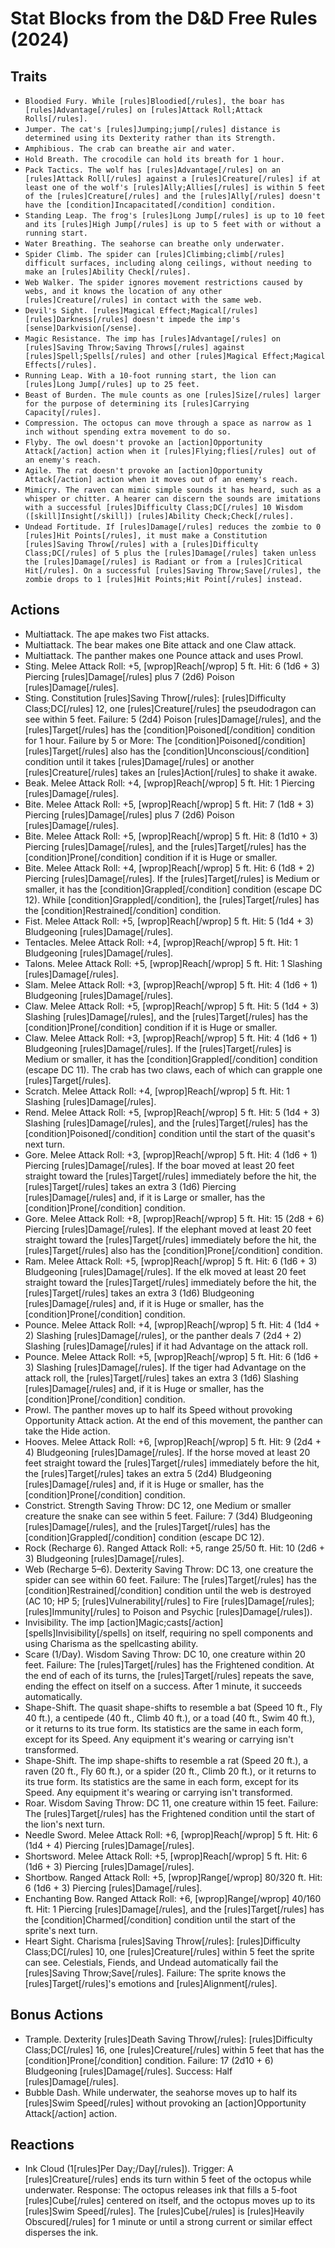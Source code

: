 # Stat Blocks from the D&D Free Rules (2024)
## Traits
- `Bloodied Fury. While [rules]Bloodied[/rules], the boar has [rules]Advantage[/rules] on [rules]Attack Roll;Attack Rolls[/rules].`
- `Jumper. The cat's [rules]Jumping;jump[/rules] distance is determined using its Dexterity rather than its Strength.`
- `Amphibious. The crab can breathe air and water.`
- `Hold Breath. The crocodile can hold its breath for 1 hour.`
- `Pack Tactics. The wolf has [rules]Advantage[/rules] on an [rules]Attack Roll[/rules] against a [rules]Creature[/rules] if at least one of the wolf's [rules]Ally;Allies[/rules] is within 5 feet of the [rules]Creature[/rules] and the [rules]Ally[/rules] doesn't have the [condition]Incapacitated[/condition] condition.`
- `Standing Leap. The frog's [rules]Long Jump[/rules] is up to 10 feet and its [rules]High Jump[/rules] is up to 5 feet with or without a running start.`
- `Water Breathing. The seahorse can breathe only underwater.`
- `Spider Climb. The spider can [rules]Climbing;climb[/rules] difficult surfaces, including along ceilings, without needing to make an [rules]Ability Check[/rules].`
- `Web Walker. The spider ignores movement restrictions caused by webs, and it knows the location of any other [rules]Creature[/rules] in contact with the same web.`
- `Devil's Sight. [rules]Magical Effect;Magical[/rules] [rules]Darkness[/rules] doesn't impede the imp's [sense]Darkvision[/sense].`
- `Magic Resistance. The imp has [rules]Advantage[/rules] on [rules]Saving Throw;Saving Throws[/rules] against [rules]Spell;Spells[/rules] and other [rules]Magical Effect;Magical Effects[/rules].`
- `Running Leap. With a 10-foot running start, the lion can [rules]Long Jump[/rules] up to 25 feet.`
- `Beast of Burden. The mule counts as one [rules]Size[/rules] larger for the purpose of determining its [rules]Carrying Capacity[/rules].`
- `Compression. The octopus can move through a space as narrow as 1 inch without spending extra movement to do so.`
- `Flyby. The owl doesn't provoke an [action]Opportunity Attack[/action] action when it [rules]Flying;flies[/rules] out of an enemy's reach.`
- `Agile. The rat doesn't provoke an [action]Opportunity Attack[/action] action when it moves out of an enemy's reach.`
- `Mimicry. The raven can mimic simple sounds it has heard, such as a whisper or chitter. A hearer can discern the sounds are imitations with a successful [rules]Difficulty Class;DC[/rules] 10 Wisdom ([skill]Insight[/skill]) [rules]Ability Check;Check[/rules].`
- `Undead Fortitude. If [rules]Damage[/rules] reduces the zombie to 0 [rules]Hit Points[/rules], it must make a Constitution [rules]Saving Throw[/rules] with a [rules]Difficulty Class;DC[/rules] of 5 plus the [rules]Damage[/rules] taken unless the [rules]Damage[/rules] is Radiant or from a [rules]Critical Hit[/rules]. On a successful [rules]Saving Throw;Save[/rules], the zombie drops to 1 [rules]Hit Points;Hit Point[/rules] instead.`
## Actions
- Multiattack. The ape makes two Fist attacks.
- Multiattack. The bear makes one Bite attack and one Claw attack.
- Multiattack. The panther makes one Pounce attack and uses Prowl.
- Sting. Melee Attack Roll: +5, [wprop]Reach[/wprop] 5 ft. Hit: 6 (1d6 + 3) Piercing [rules]Damage[/rules] plus 7 (2d6) Poison [rules]Damage[/rules].
- Sting. Constitution [rules]Saving Throw[/rules]: [rules]Difficulty Class;DC[/rules] 12, one [rules]Creature[/rules] the pseudodragon can see within 5 feet. Failure: 5 (2d4) Poison [rules]Damage[/rules], and the [rules]Target[/rules] has the [condition]Poisoned[/condition] condition for 1 hour. Failure by 5 or More: The [condition]Poisoned[/condition] [rules]Target[/rules] also has the [condition]Unconscious[/condition] condition until it takes [rules]Damage[/rules] or another [rules]Creature[/rules] takes an [rules]Action[/rules] to shake it awake.
- Beak. Melee Attack Roll: +4, [wprop]Reach[/wprop] 5 ft. Hit: 1 Piercing [rules]Damage[/rules].
- Bite. Melee Attack Roll: +5, [wprop]Reach[/wprop] 5 ft. Hit: 7 (1d8 + 3) Piercing [rules]Damage[/rules] plus 7 (2d6) Poison [rules]Damage[/rules].
- Bite. Melee Attack Roll: +5, [wprop]Reach[/wprop] 5 ft. Hit: 8 (1d10 + 3) Piercing [rules]Damage[/rules], and the [rules]Target[/rules] has the [condition]Prone[/condition] condition if it is Huge or smaller.
- Bite. Melee Attack Roll: +4, [wprop]Reach[/wprop] 5 ft. Hit: 6 (1d8 + 2) Piercing [rules]Damage[/rules]. If the [rules]Target[/rules] is Medium or smaller, it has the [condition]Grappled[/condition] condition (escape DC 12). While [condition]Grappled[/condition], the [rules]Target[/rules] has the [condition]Restrained[/condition] condition.
- Fist. Melee Attack Roll: +5, [wprop]Reach[/wprop] 5 ft. Hit: 5 (1d4 + 3) Bludgeoning [rules]Damage[/rules].
- Tentacles. Melee Attack Roll: +4, [wprop]Reach[/wprop] 5 ft. Hit: 1 Bludgeoning [rules]Damage[/rules].
- Talons. Melee Attack Roll: +5, [wprop]Reach[/wprop] 5 ft. Hit: 1 Slashing [rules]Damage[/rules].
- Slam. Melee Attack Roll: +3, [wprop]Reach[/wprop] 5 ft. Hit: 4 (1d6 + 1) Bludgeoning [rules]Damage[/rules].
- Claw. Melee Attack Roll: +5, [wprop]Reach[/wprop] 5 ft. Hit: 5 (1d4 + 3) Slashing [rules]Damage[/rules], and the [rules]Target[/rules] has the [condition]Prone[/condition] condition if it is Huge or smaller.
- Claw. Melee Attack Roll: +3, [wprop]Reach[/wprop] 5 ft. Hit: 4 (1d6 + 1) Bludgeoning [rules]Damage[/rules]. If the [rules]Target[/rules] is Medium or smaller, it has the [condition]Grappled[/condition] condition (escape DC 11). The crab has two claws, each of which can grapple one [rules]Target[/rules].
- Scratch. Melee Attack Roll: +4, [wprop]Reach[/wprop] 5 ft. Hit: 1 Slashing [rules]Damage[/rules].
- Rend. Melee Attack Roll: +5, [wprop]Reach[/wprop] 5 ft. Hit: 5 (1d4 + 3) Slashing [rules]Damage[/rules], and the [rules]Target[/rules] has the [condition]Poisoned[/condition] condition until the start of the quasit's next turn.
- Gore. Melee Attack Roll: +3, [wprop]Reach[/wprop] 5 ft. Hit: 4 (1d6 + 1) Piercing [rules]Damage[/rules]. If the boar moved at least 20 feet straight toward the [rules]Target[/rules] immediately before the hit, the [rules]Target[/rules] takes an extra 3 (1d6) Piercing [rules]Damage[/rules] and, if it is Large or smaller, has the [condition]Prone[/condition] condition.
- Gore. Melee Attack Roll: +8, [wprop]Reach[/wprop] 5 ft. Hit: 15 (2d8 + 6) Piercing [rules]Damage[/rules]. If the elephant moved at least 20 feet straight toward the [rules]Target[/rules] immediately before the hit, the [rules]Target[/rules] also has the [condition]Prone[/condition] condition.
- Ram. Melee Attack Roll: +5, [wprop]Reach[/wprop] 5 ft. Hit: 6 (1d6 + 3) Bludgeoning [rules]Damage[/rules]. If the elk moved at least 20 feet straight toward the [rules]Target[/rules] immediately before the hit, the [rules]Target[/rules] takes an extra 3 (1d6) Bludgeoning [rules]Damage[/rules] and, if it is Huge or smaller, has the [condition]Prone[/condition] condition.
- Pounce. Melee Attack Roll: +4, [wprop]Reach[/wprop] 5 ft. Hit: 4 (1d4 + 2) Slashing [rules]Damage[/rules], or the panther deals 7 (2d4 + 2) Slashing [rules]Damage[/rules] if it had Advantage on the attack roll.
- Pounce. Melee Attack Roll: +5, [wprop]Reach[/wprop] 5 ft. Hit: 6 (1d6 + 3) Slashing [rules]Damage[/rules]. If the tiger had Advantage on the attack roll, the [rules]Target[/rules] takes an extra 3 (1d6) Slashing [rules]Damage[/rules] and, if it is Huge or smaller, has the [condition]Prone[/condition] condition.
- Prowl. The panther moves up to half its Speed without provoking Opportunity Attack action. At the end of this movement, the panther can take the Hide action.
- Hooves. Melee Attack Roll: +6, [wprop]Reach[/wprop] 5 ft. Hit: 9 (2d4 + 4) Bludgeoning [rules]Damage[/rules]. If the horse moved at least 20 feet straight toward the [rules]Target[/rules] immediately before the hit, the [rules]Target[/rules] takes an extra 5 (2d4) Bludgeoning [rules]Damage[/rules] and, if it is Huge or smaller, has the [condition]Prone[/condition] condition.
- Constrict. Strength Saving Throw: DC 12, one Medium or smaller creature the snake can see within 5 feet. Failure: 7 (3d4) Bludgeoning [rules]Damage[/rules], and the [rules]Target[/rules] has the [condition]Grappled[/condition] condition (escape DC 12).
- Rock (Recharge 6). Ranged Attack Roll: +5, range 25/50 ft. Hit: 10 (2d6 + 3) Bludgeoning [rules]Damage[/rules].
- Web (Recharge 5–6). Dexterity Saving Throw: DC 13, one creature the spider can see within 60 feet. Failure: The [rules]Target[/rules] has the [condition]Restrained[/condition] condition until the web is destroyed (AC 10; HP 5; [rules]Vulnerability[/rules] to Fire [rules]Damage[/rules]; [rules]Immunity[/rules] to Poison and Psychic [rules]Damage[/rules]).
- Invisibility. The imp [action]Magic;casts[/action] [spells]Invisibility[/spells] on itself, requiring no spell components and using Charisma as the spellcasting ability.
- Scare (1/Day). Wisdom Saving Throw: DC 10, one creature within 20 feet. Failure: The [rules]Target[/rules] has the Frightened condition. At the end of each of its turns, the [rules]Target[/rules] repeats the save, ending the effect on itself on a success. After 1 minute, it succeeds automatically.
- Shape-Shift. The quasit shape-shifts to resemble a bat (Speed 10 ft., Fly 40 ft.), a centipede (40 ft., Climb 40 ft.), or a toad (40 ft., Swim 40 ft.), or it returns to its true form. Its statistics are the same in each form, except for its Speed. Any equipment it's wearing or carrying isn't transformed.
- Shape-Shift. The imp shape-shifts to resemble a rat (Speed 20 ft.), a raven (20 ft., Fly 60 ft.), or a spider (20 ft., Climb 20 ft.), or it returns to its true form. Its statistics are the same in each form, except for its Speed. Any equipment it's wearing or carrying isn't transformed.
- Roar. Wisdom Saving Throw: DC 11, one creature within 15 feet. Failure: The [rules]Target[/rules] has the Frightened condition until the start of the lion's next turn.
- Needle Sword. Melee Attack Roll: +6, [wprop]Reach[/wprop] 5 ft. Hit: 6 (1d4 + 4) Piercing [rules]Damage[/rules].
- Shortsword. Melee Attack Roll: +5, [wprop]Reach[/wprop] 5 ft. Hit: 6 (1d6 + 3) Piercing [rules]Damage[/rules].
- Shortbow. Ranged Attack Roll: +5, [wprop]Range[/wprop] 80/320 ft. Hit: 6 (1d6 + 3) Piercing [rules]Damage[/rules].
- Enchanting Bow. Ranged Attack Roll: +6, [wprop]Range[/wprop] 40/160 ft. Hit: 1 Piercing [rules]Damage[/rules], and the [rules]Target[/rules] has the [condition]Charmed[/condition] condition until the start of the sprite's next turn.
- Heart Sight. Charisma [rules]Saving Throw[/rules]: [rules]Difficulty Class;DC[/rules] 10, one [rules]Creature[/rules] within 5 feet the sprite can see. Celestials, Fiends, and Undead automatically fail the [rules]Saving Throw;Save[/rules]. Failure: The sprite knows the [rules]Target[/rules]'s emotions and [rules]Alignment[/rules].
## Bonus Actions
- Trample. Dexterity [rules]Death Saving Throw[/rules]: [rules]Difficulty Class;DC[/rules] 16, one [rules]Creature[/rules] within 5 feet that has the [condition]Prone[/condition] condition. Failure: 17 (2d10 + 6) Bludgeoning [rules]Damage[/rules]. Success: Half [rules]Damage[/rules].
- Bubble Dash. While underwater, the seahorse moves up to half its [rules]Swim Speed[/rules] without provoking an [action]Opportunity Attack[/action] action.
## Reactions
- Ink Cloud (1[rules]Per Day;/Day[/rules]). Trigger: A [rules]Creature[/rules] ends its turn within 5 feet of the octopus while underwater. Response: The octopus releases ink that fills a 5-foot [rules]Cube[/rules] centered on itself, and the octopus moves up to its [rules]Swim Speed[/rules]. The [rules]Cube[/rules] is [rules]Heavily Obscured[/rules] for 1 minute or until a strong current or similar effect disperses the ink.
